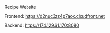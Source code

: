 Recipe Website

Frontend: https://d2nuc3zz4p7aox.cloudfront.net

Backend: https://174.129.61.170:8080
